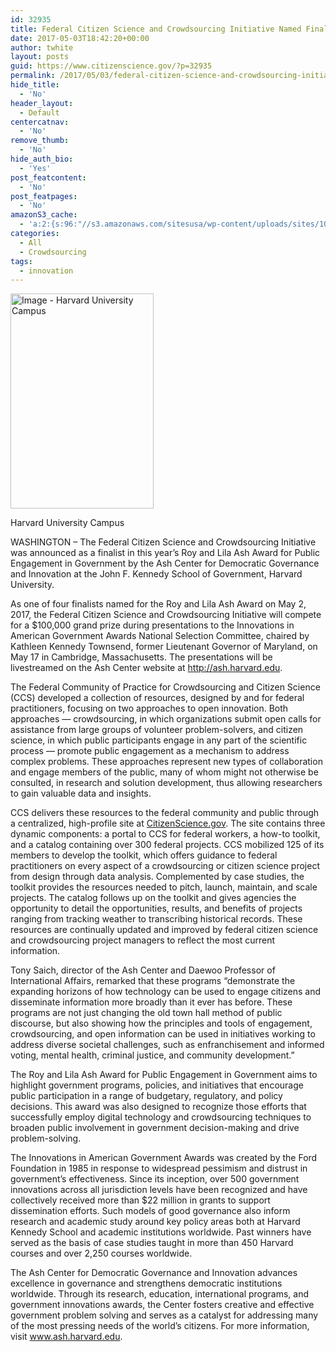 ```yaml
---
id: 32935
title: Federal Citizen Science and Crowdsourcing Initiative Named Finalist for Harvard’s 2017 Roy and Lila Ash Award for Public Engagement in Government
date: 2017-05-03T18:42:20+00:00
author: twhite
layout: posts
guid: https://www.citizenscience.gov/?p=32935
permalink: /2017/05/03/federal-citizen-science-and-crowdsourcing-initiative-named-finalist-for-harvards-2017-roy-and-lila-ash-award-for-public-engagement-in-government/
hide_title:
  - 'No'
header_layout:
  - Default
centercatnav:
  - 'No'
remove_thumb:
  - 'No'
hide_auth_bio:
  - 'Yes'
post_featcontent:
  - 'No'
post_featpages:
  - 'No'
amazonS3_cache:
  - 'a:2:{s:96:"//s3.amazonaws.com/sitesusa/wp-content/uploads/sites/1054/2017/05/ThinkstockPhotos-100447956.jpg";i:32937;s:69:"//www.citizenscience.gov/files/2017/05/ThinkstockPhotos-100447956.jpg";i:32937;}'
categories:
  - All
  - Crowdsourcing
tags:
  - innovation
---
```

<div id="attachment_32937" style="width: 239px" class="wp-caption alignleft">
  <img class=" wp-image-32937" src="https://s3.amazonaws.com/sitesusa/wp-content/uploads/sites/1054/2017/05/ThinkstockPhotos-100447956.jpg" alt="Image - Harvard University Campus" width="229" height="344" />
  
  <p class="wp-caption-text">
    Harvard University Campus
  </p>
</div>

WASHINGTON – The Federal Citizen Science and Crowdsourcing Initiative was announced as a finalist in this year’s Roy and Lila Ash Award for Public Engagement in Government by the Ash Center for Democratic Governance and Innovation at the John F. Kennedy School of Government, Harvard University.

As one of four finalists named for the Roy and Lila Ash Award on May 2, 2017, the Federal Citizen Science and Crowdsourcing Initiative will compete for a $100,000 grand prize during presentations to the Innovations in American Government Awards National Selection Committee, chaired by Kathleen Kennedy Townsend, former Lieutenant Governor of Maryland, on May 17 in Cambridge, Massachusetts. The presentations will be livestreamed on the Ash Center website at <a href="http://ash.harvard.edu" target="_blank" rel="noopener noreferrer">http://ash.harvard.edu</a>.

The Federal Community of Practice for Crowdsourcing and Citizen Science (CCS) developed a collection of resources, designed by and for federal practitioners, focusing on two approaches to open innovation. Both approaches &#8212; crowdsourcing, in which organizations submit open calls for assistance from large groups of volunteer problem-solvers, and citizen science, in which public participants engage in any part of the scientific process &#8212; promote public engagement as a mechanism to address complex problems. These approaches represent new types of collaboration and engage members of the public, many of whom might not otherwise be consulted, in research and solution development, thus allowing researchers to gain valuable data and insights.

CCS delivers these resources to the federal community and public through a centralized, high-profile site at <a href="http://www.citizenscience.gov" target="_blank" rel="noopener noreferrer">CitizenScience.gov</a>. The site contains three dynamic components: a portal to CCS for federal workers, a how-to toolkit, and a catalog containing over 300 federal projects. CCS mobilized 125 of its members to develop the toolkit, which offers guidance to federal practitioners on every aspect of a crowdsourcing or citizen science project from design through data analysis. Complemented by case studies, the toolkit provides the resources needed to pitch, launch, maintain, and scale projects. The catalog follows up on the toolkit and gives agencies the opportunity to detail the opportunities, results, and benefits of projects ranging from tracking weather to transcribing historical records. These resources are continually updated and improved by federal citizen science and crowdsourcing project managers to reflect the most current information.

Tony Saich, director of the Ash Center and Daewoo Professor of International Affairs, remarked that these programs “demonstrate the expanding horizons of how technology can be used to engage citizens and disseminate information more broadly than it ever has before. These programs are not just changing the old town hall method of public discourse, but also showing how the principles and tools of engagement, crowdsourcing, and open information can be used in initiatives working to address diverse societal challenges, such as enfranchisement and informed voting, mental health, criminal justice, and community development.”

The Roy and Lila Ash Award for Public Engagement in Government aims to highlight government programs, policies, and initiatives that encourage public participation in a range of budgetary, regulatory, and policy decisions. This award was also designed to recognize those efforts that successfully employ digital technology and crowdsourcing techniques to broaden public involvement in government decision-making and drive problem-solving.

The Innovations in American Government Awards was created by the Ford Foundation in 1985 in response to widespread pessimism and distrust in government’s effectiveness. Since its inception, over 500 government innovations across all jurisdiction levels have been recognized and have collectively received more than $22 million in grants to support dissemination efforts. Such models of good governance also inform research and academic study around key policy areas both at Harvard Kennedy School and academic institutions worldwide. Past winners have served as the basis of case studies taught in more than 450 Harvard courses and over 2,250 courses worldwide.

The Ash Center for Democratic Governance and Innovation advances excellence in governance and strengthens democratic institutions worldwide. Through its research, education, international programs, and government innovations awards, the Center fosters creative and effective government problem solving and serves as a catalyst for addressing many of the most pressing needs of the world’s citizens. For more information, visit <a href="http://www.ash.harvard.edu" target="_blank" rel="noopener noreferrer">www.ash.harvard.edu</a>.